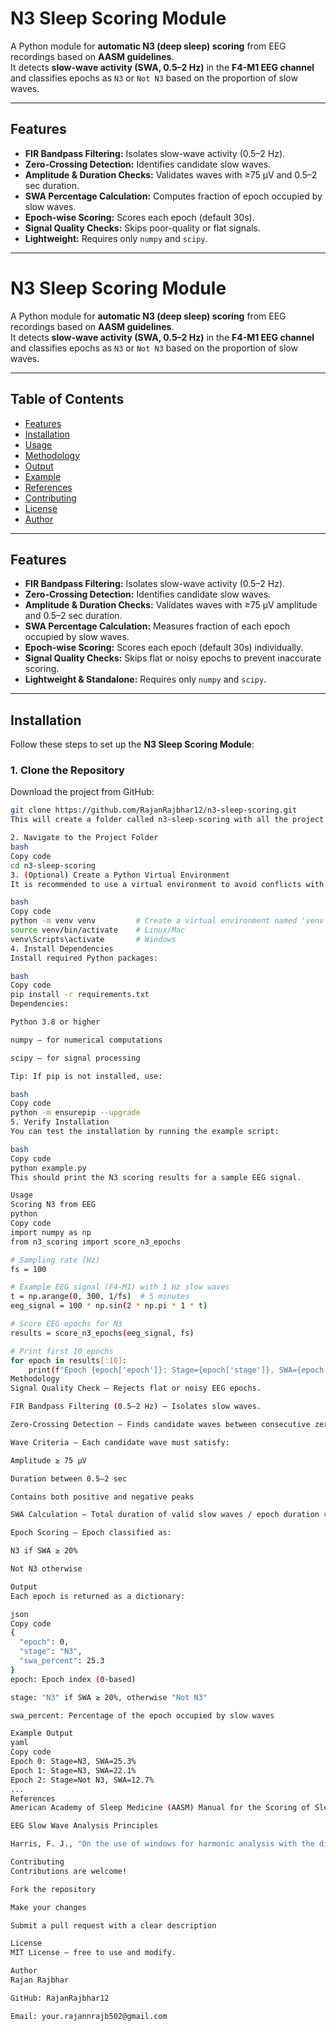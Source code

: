 # N3 Sleep Scoring Module

A Python module for **automatic N3 (deep sleep) scoring** from EEG recordings based on **AASM guidelines**.  
It detects **slow-wave activity (SWA, 0.5–2 Hz)** in the **F4-M1 EEG channel** and classifies epochs as `N3` or `Not N3` based on the proportion of slow waves.

---

## Features

- **FIR Bandpass Filtering:** Isolates slow-wave activity (0.5–2 Hz).  
- **Zero-Crossing Detection:** Identifies candidate slow waves.  
- **Amplitude & Duration Checks:** Validates waves with ≥75 µV and 0.5–2 sec duration.  
- **SWA Percentage Calculation:** Computes fraction of epoch occupied by slow waves.  
- **Epoch-wise Scoring:** Scores each epoch (default 30s).  
- **Signal Quality Checks:** Skips poor-quality or flat signals.  
- **Lightweight:** Requires only `numpy` and `scipy`.

---

# N3 Sleep Scoring Module

A Python module for **automatic N3 (deep sleep) scoring** from EEG recordings based on **AASM guidelines**.  
It detects **slow-wave activity (SWA, 0.5–2 Hz)** in the **F4-M1 EEG channel** and classifies epochs as `N3` or `Not N3` based on the proportion of slow waves.

---

## Table of Contents

- [Features](#features)
- [Installation](#installation)
- [Usage](#usage)
- [Methodology](#methodology)
- [Output](#output)
- [Example](#example)
- [References](#references)
- [Contributing](#contributing)
- [License](#license)
- [Author](#author)

---

## Features

- **FIR Bandpass Filtering:** Isolates slow-wave activity (0.5–2 Hz).  
- **Zero-Crossing Detection:** Identifies candidate slow waves.  
- **Amplitude & Duration Checks:** Validates waves with ≥75 µV amplitude and 0.5–2 sec duration.  
- **SWA Percentage Calculation:** Measures fraction of each epoch occupied by slow waves.  
- **Epoch-wise Scoring:** Scores each epoch (default 30s) individually.  
- **Signal Quality Checks:** Skips flat or noisy epochs to prevent inaccurate scoring.  
- **Lightweight & Standalone:** Requires only `numpy` and `scipy`.

---

## Installation

Follow these steps to set up the **N3 Sleep Scoring Module**:

### 1. Clone the Repository

Download the project from GitHub:

```bash
git clone https://github.com/RajanRajbhar12/n3-sleep-scoring.git
This will create a folder called n3-sleep-scoring with all the project files.

2. Navigate to the Project Folder
bash
Copy code
cd n3-sleep-scoring
3. (Optional) Create a Python Virtual Environment
It is recommended to use a virtual environment to avoid conflicts with other packages:

bash
Copy code
python -m venv venv         # Create a virtual environment named 'venv'
source venv/bin/activate    # Linux/Mac
venv\Scripts\activate       # Windows
4. Install Dependencies
Install required Python packages:

bash
Copy code
pip install -r requirements.txt
Dependencies:

Python 3.8 or higher

numpy – for numerical computations

scipy – for signal processing

Tip: If pip is not installed, use:

bash
Copy code
python -m ensurepip --upgrade
5. Verify Installation
You can test the installation by running the example script:

bash
Copy code
python example.py
This should print the N3 scoring results for a sample EEG signal.

Usage
Scoring N3 from EEG
python
Copy code
import numpy as np
from n3_scoring import score_n3_epochs

# Sampling rate (Hz)
fs = 100

# Example EEG signal (F4-M1) with 1 Hz slow waves
t = np.arange(0, 300, 1/fs)  # 5 minutes
eeg_signal = 100 * np.sin(2 * np.pi * 1 * t)

# Score EEG epochs for N3
results = score_n3_epochs(eeg_signal, fs)

# Print first 10 epochs
for epoch in results[:10]:
    print(f"Epoch {epoch['epoch']}: Stage={epoch['stage']}, SWA={epoch['swa_percent']:.1f}%")
Methodology
Signal Quality Check – Rejects flat or noisy EEG epochs.

FIR Bandpass Filtering (0.5–2 Hz) – Isolates slow waves.

Zero-Crossing Detection – Finds candidate waves between consecutive zero crossings.

Wave Criteria – Each candidate wave must satisfy:

Amplitude ≥ 75 µV

Duration between 0.5–2 sec

Contains both positive and negative peaks

SWA Calculation – Total duration of valid slow waves / epoch duration × 100.

Epoch Scoring – Epoch classified as:

N3 if SWA ≥ 20%

Not N3 otherwise

Output
Each epoch is returned as a dictionary:

json
Copy code
{
  "epoch": 0,
  "stage": "N3",
  "swa_percent": 25.3
}
epoch: Epoch index (0-based)

stage: "N3" if SWA ≥ 20%, otherwise "Not N3"

swa_percent: Percentage of the epoch occupied by slow waves

Example Output
yaml
Copy code
Epoch 0: Stage=N3, SWA=25.3%
Epoch 1: Stage=N3, SWA=22.1%
Epoch 2: Stage=Not N3, SWA=12.7%
...
References
American Academy of Sleep Medicine (AASM) Manual for the Scoring of Sleep and Associated Events, 2017

EEG Slow Wave Analysis Principles

Harris, F. J., "On the use of windows for harmonic analysis with the discrete Fourier transform," 1978

Contributing
Contributions are welcome!

Fork the repository

Make your changes

Submit a pull request with a clear description

License
MIT License – free to use and modify.

Author
Rajan Rajbhar

GitHub: RajanRajbhar12

Email: your.rajannrajb502@gmail.com
